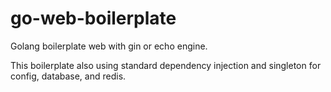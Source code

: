 # go-web-boilerplate

Golang boilerplate web with gin or echo engine.

This boilerplate also using standard dependency injection and singleton for config, database, and redis.
